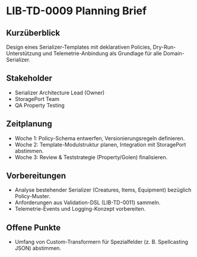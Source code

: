 # LIB-TD-0009 Planning Brief

## Kurzüberblick
Design eines Serializer-Templates mit deklarativen Policies, Dry-Run-Unterstützung und Telemetrie-Anbindung als Grundlage für alle Domain-Serializer.

## Stakeholder
- Serializer Architecture Lead (Owner)
- StoragePort Team
- QA Property Testing

## Zeitplanung
- Woche 1: Policy-Schema entwerfen, Versionierungsregeln definieren.
- Woche 2: Template-Modulstruktur planen, Integration mit StoragePort abstimmen.
- Woche 3: Review & Teststrategie (Property/Golen) finalisieren.

## Vorbereitungen
- Analyse bestehender Serializer (Creatures, Items, Equipment) bezüglich Policy-Muster.
- Anforderungen aus Validation-DSL (LIB-TD-0011) sammeln.
- Telemetrie-Events und Logging-Konzept vorbereiten.

## Offene Punkte
- Umfang von Custom-Transformern für Spezialfelder (z. B. Spellcasting JSON) abstimmen.
